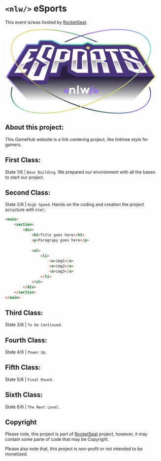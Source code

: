 # `<nlw/>` eSports
This event is/was hosted by [RocketSeat](https://www.rocketseat.com.br).

![alt text](./Logo-NLW-eSports.svg)

## About this project:
This GameHub website is a link centering project, like linktree style for gamers.

## First Class:
State 1/6 | `Base Building`. We prepared our environment with all the bases to start our project.

## Second Class:
State 2/6 | `High Speed`. Hands on the coding and creation the project scructure with `html`:
```html
<main>
    <section>
        <div>
            <h2>Title goes here</h2>
            <p>Paragrapy goes here</p>

            <ul>
                <li>
                    <a>img1</a>
                    <a>img2</a>
                    <a>img3</a>
                </li>
            </ul>
        </div>
    </section>
</main>
```

## Third Class:
State 3/6 | `To be Continued`.

## Fourth Class:
State 4/6 | `Power Up`.

## Fifth Class:
State 5/6 | `Final Round`.

## Sixth Class:
State 6/6 | `The Next Level`.

## Copyright
Please note, this project is part of [RocketSeat](https://www.rocketseat.com.br) project, however, it may contain some parte of code that may be Copyright.

Please also note that, this project is non-profit or not intended to be monetized.